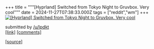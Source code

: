+++
title = """[Hyprland] Switched from Tokyo Night to Gruvbox. Very cool"""
date = 2024-11-27T07:38:33.000Z
tags = ["reddit","wm"]
+++
[![[Hyprland] Switched from Tokyo Night to Gruvbox. Very cool](https://preview.redd.it/qa4y8276ee3e1.png?width=640&crop=smart&auto=webp&s=4fe508aa6801a0c0ac07ff4e1ff8c01ed9f2e9b8 "[Hyprland] Switched from Tokyo Night to Gruvbox. Very cool")](https://www.reddit.com/r/unixporn/comments/1h0z1ny/hyprland_switched_from_tokyo_night_to_gruvbox/)

submitted by [/u/lpdkt](https://www.reddit.com/user/lpdkt)  
[\[link\]](https://i.redd.it/qa4y8276ee3e1.png) [\[comments\]](https://www.reddit.com/r/unixporn/comments/1h0z1ny/hyprland_switched_from_tokyo_night_to_gruvbox/)

[[source]](https://www.reddit.com/r/unixporn/comments/1h0z1ny/hyprland_switched_from_tokyo_night_to_gruvbox/)
